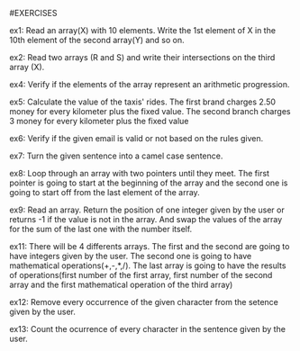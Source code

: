 #EXERCISES 

<p>ex1: Read an array(X) with 10 elements. Write the 1st element of X in the 10th element of the second array(Y) and so on.</p>
<p>ex2: Read two arrays (R and S) and write their intersections on the third array (X).</p>
<p>ex4: Verify if the elements of the array represent an arithmetic progression.</p>
<p>ex5: Calculate the value of the taxis' rides. The first brand charges 2.50 money for every kilometer plus the fixed value. The second branch charges 3 money for every kilometer plus the fixed value</p>
<p>ex6: Verify if the given email is valid or not based on the rules given. </p>
<p>ex7: Turn the given sentence into a camel case sentence.</p>
<p>ex8: Loop through an array with two pointers until they meet. The first pointer is going to start at the beginning of the array and the second one is going to start off from the last element of the array. </p>
<p>ex9: Read an array. Return the position of one integer given by the user or returns -1 if the value is not in the array. And swap the values of the array for the sum of the last one with the number itself.</p>
<p>ex11: There will be 4 differents arrays. The first and the second are going to have integers given by the user. The second one is going to have mathematical operations(+,-,*,/). The last array is going to have the results of operations(first number of the first array, first number of the second array and the first mathematical operation of the third array)</p>
<p>ex12: Remove every occurrence of the given character from the setence given by the user.</p>
<p>ex13: Count the ocurrence of every character in the sentence given by the user.</p>
